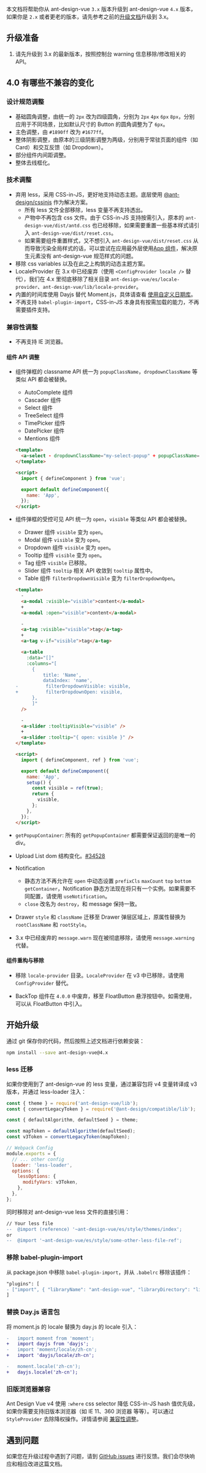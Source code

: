本文档将帮助你从 ant-design-vue `3.x` 版本升级到 ant-design-vue `4.x` 版本，如果你是 `2.x` 或者更老的版本，请先参考之前的[升级文档](/docs/vue/migration-v3-cn)升级到 3.x。

## 升级准备

1. 请先升级到 3.x 的最新版本，按照控制台 warning 信息移除/修改相关的 API。

## 4.0 有哪些不兼容的变化

### 设计规范调整

- 基础圆角调整，由统一的 `2px` 改为四级圆角，分别为 `2px` `4px` `6px` `8px`，分别应用于不同场景，比如默认尺寸的 Button 的圆角调整为了 `6px`。
- 主色调整，由 `#1890ff` 改为 `#1677ff`。
- 整体阴影调整，由原本的三级阴影调整为两级，分别用于常驻页面的组件（如 Card）和交互反馈（如 Dropdown）。
- 部分组件内间距调整。
- 整体去线框化。

### 技术调整

- 弃用 less，采用 CSS-in-JS，更好地支持动态主题。底层使用 [@ant-design/cssinjs](https://github.com/ant-design/cssinjs) 作为解决方案。
  - 所有 less 文件全部移除，less 变量不再支持透出。
  - 产物中不再包含 css 文件。由于 CSS-in-JS 支持按需引入，原本的 `ant-design-vue/dist/antd.css` 也已经移除，如果需要重置一些基本样式请引入 `ant-design-vue/dist/reset.css`。
  - 如果需要组件重置样式，又不想引入 `ant-design-vue/dist/reset.css` 从而导致污染全局样式的话，可以尝试在应用最外层使用[App 组件](/components/app-cn)，解决原生元素没有 ant-design-vue 规范样式的问题。
- 移除 css variables 以及在此之上构筑的动态主题方案。
- LocaleProvider 在 3.x 中已经废弃（使用 `<ConfigProvider locale />` 替代），我们在 4.x 里彻底移除了相关目录 `ant-design-vue/es/locale-provider`、`ant-design-vue/lib/locale-provider`。
- 内置的时间库使用 Dayjs 替代 Moment.js，具体请查看 [使用自定义日期库](/docs/vue/use-custom-date-library-cn/)。
- 不再支持 `babel-plugin-import`，CSS-in-JS 本身具有按需加载的能力，不再需要插件支持。

### 兼容性调整

- 不再支持 IE 浏览器。

#### 组件 API 调整

- 组件弹框的 classname API 统一为 `popupClassName`，`dropdownClassName` 等类似 API 都会被替换。

  - AutoComplete 组件
  - Cascader 组件
  - Select 组件
  - TreeSelect 组件
  - TimePicker 组件
  - DatePicker 组件
  - Mentions 组件

  ```html
  <template>
    <a-select - dropdownClassName="my-select-popup" + popupClassName="my-select-popup" />
  </template>

  <script>
    import { defineComponent } from 'vue';

    export default defineComponent({
      name: 'App',
    });
  </script>
  ```

- 组件弹框的受控可见 API 统一为 `open`，`visible` 等类似 API 都会被替换。

  - Drawer 组件 `visible` 变为 `open`。
  - Modal 组件 `visible` 变为 `open`。
  - Dropdown 组件 `visible` 变为 `open`。
  - Tooltip 组件 `visible` 变为 `open`。
  - Tag 组件 `visible` 已移除。
  - Slider 组件 `tooltip` 相关 API 收敛到 `tooltip` 属性中。
  - Table 组件 `filterDropdownVisible` 变为 `filterDropdownOpen`。

  ```html
  <template>
    -
    <a-modal :visible="visible">content</a-modal>
    +
    <a-modal :open="visible">content</a-modal>

    -
    <a-tag :visible="visible">tag</a-tag>
    +
    <a-tag v-if="visible">tag</a-tag>

    <a-table
      :data="[]"
      :columns="[
        {
            title: 'Name',
            dataIndex: 'name',
  -          filterDropdownVisible: visible,
  +          filterDropdownOpen: visible,
        },
        ]"
    />

    -
    <a-slider :tooltipVisible="visible" />
    +
    <a-slider :tooltip="{ open: visible }" />
  </template>

  <script>
    import { defineComponent, ref } from 'vue';

    export default defineComponent({
      name: 'App',
      setup() {
        const visible = ref(true);
        return {
          visible,
        };
      },
    });
  </script>
  ```

- `getPopupContainer`: 所有的 `getPopupContainer` 都需要保证返回的是唯一的 div。
- Upload List dom 结构变化。[#34528](https://github.com/ant-design/ant-design/pull/34528)
- Notification
  - 静态方法不再允许在 `open` 中动态设置 `prefixCls` `maxCount` `top` `bottom` `getContainer`，Notification 静态方法现在将只有一个实例。如果需要不同配置，请使用 `useNotification`。
  - `close` 改名为 `destroy`，和 message 保持一致。
- Drawer `style` 和 `className` 迁移至 Drawer 弹层区域上，原属性替换为 `rootClassName` 和 `rootStyle`。
- 3.x 中已经废弃的 `message.warn` 现在被彻底移除，请使用 `message.warning` 代替。

#### 组件重构与移除

- 移除 `locale-provider` 目录。`LocaleProvider` 在 v3 中已移除，请使用 `ConfigProvider` 替代。

- BackTop 组件在 `4.0.0` 中废弃，移至 FloatButton 悬浮按钮中。如需使用，可以从 FloatButton 中引入。

## 开始升级

通过 git 保存你的代码，然后按照上述文档进行依赖安装：

```bash
npm install --save ant-design-vue@4.x
```

### less 迁移

如果你使用到了 ant-design-vue 的 less 变量，通过兼容包将 v4 变量转译成 v3 版本，并通过 less-loader 注入：

```js
const { theme } = require('ant-design-vue/lib');
const { convertLegacyToken } = require('@ant-design/compatible/lib');

const { defaultAlgorithm, defaultSeed } = theme;

const mapToken = defaultAlgorithm(defaultSeed);
const v3Token = convertLegacyToken(mapToken);

// Webpack Config
module.exports = {
  // ... other config
  loader: 'less-loader',
  options: {
    lessOptions: {
      modifyVars: v3Token,
    },
  },
};
```

同时移除对 ant-design-vue less 文件的直接引用：

```diff
// Your less file
--  @import (reference) '~ant-design-vue/es/style/themes/index';
or
--  @import '~ant-design-vue/es/style/some-other-less-file-ref';
```

### 移除 babel-plugin-import

从 package.json 中移除 `babel-plugin-import`，并从 `.babelrc` 移除该插件：

```diff
"plugins": [
- ["import", { "libraryName": "ant-design-vue", "libraryDirectory": "lib"}, "ant-design-vue"],
]
```

### 替换 Day.js 语言包

将 moment.js 的 locale 替换为 day.js 的 locale 引入：

```diff
-   import moment from 'moment';
+   import dayjs from 'dayjs';
-   import 'moment/locale/zh-cn';
+   import 'dayjs/locale/zh-cn';

-   moment.locale('zh-cn');
+   dayjs.locale('zh-cn');
```

### 旧版浏览器兼容

Ant Design Vue v4 使用 `:where` css selector 降低 CSS-in-JS hash 值优先级，如果你需要支持旧版本浏览器（如 IE 11、360 浏览器 等等）。可以通过 `StyleProvider` 去除降权操作。详情请参阅 [兼容性调整](/docs/vue/customize-theme-cn#兼容性调整)。

## 遇到问题

如果您在升级过程中遇到了问题，请到 [GitHub issues](https://github.com/vueComponent/ant-design-vue/issues) 进行反馈。我们会尽快响应和相应改进这篇文档。
